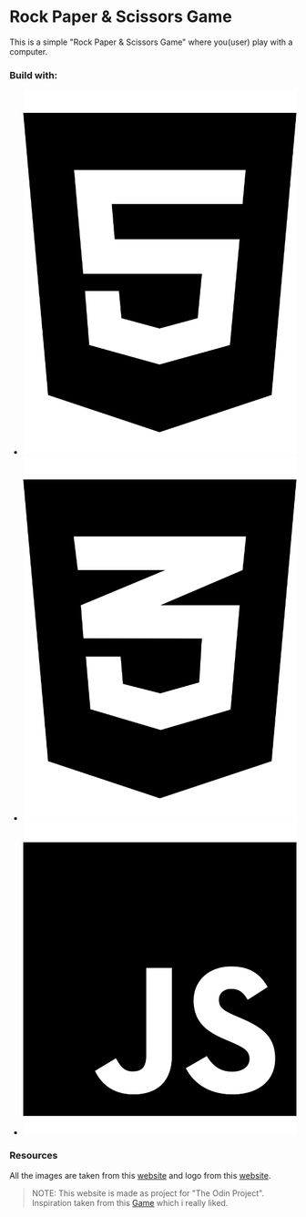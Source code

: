 # Rock Paper & Scissors Game

This is a simple "Rock Paper & Scissors Game" where you(user) play with a computer.

### Build with:

- [![HTML5](./images/html5-brands.svg)](https://html.com/)
- [![CSS5](./images/css3-alt-brands.svg)](https://css-tricks.com)
- [![Js](./images/js-brands.svg)](https://www.javascript.com)

### Resources

All the images are taken from this [website](https://www.pexels.com/) and logo from this [website](https://fontawesome.com/).

> NOTE: This website is made as project for "The Odin Project". Inspiration taken from this [Game](https://lookingcoolonavespa.github.io/rock-paper-scissors/) which i really liked.
